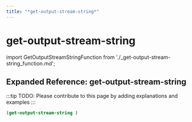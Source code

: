 ```yaml
---
title: "*get-output-stream-string*"
---
```


# get-output-stream-string

import GetOutputStreamStringFunction from './_get-output-stream-string_function.md';

<GetOutputStreamStringFunction />

## Expanded Reference: get-output-stream-string

:::tip
TODO: Please contribute to this page by adding explanations and examples
:::

```lisp
(get-output-stream-string )
```
